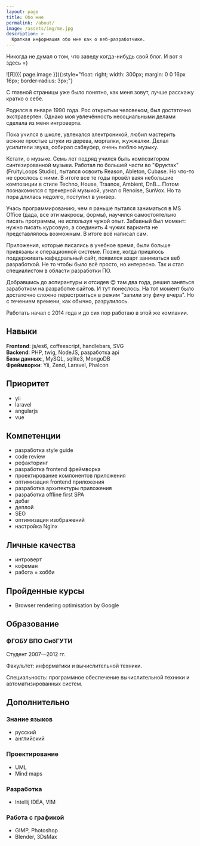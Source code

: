 ```yaml
---
layout: page
title: Обо мне
permalink: /about/
image: /assets/img/me.jpg
description: >
  Краткая информация обо мне как о веб-разработчике.
---
```


Никогда не думал о том, что заведу когда-нибудь свой блог. И вот я здесь =)

![Я]({{ page.image }}){:style="float: right; width: 300px; margin: 0 0 16px 16px; border-radius: 3px;"}

С главной страницы уже было понятно, как меня зовут, лучше расскажу кратко о себе.

Родился в январе 1990 года. Рос открытым человеком, был достаточно экстравертен. Однако моя увлечённость несоциальными делами сделала из меня интроверта.

Пока учился в школе, увлекался электроникой, любил мастерить всякие простые штуки из дерева, моргалки, жужжалки. Делал усилители звука, собирал сабвуфер, очень люблю музыку.

Кстати, о музыке. Семь лет подряд учился быть композитором синтезированной музыки. Работал по большей части во "Фруктах" (FruityLoops Studio), пытался освоить Reason, Ableton, Cubase. Но что-то не срослось с ними. В итоге все те годы провёл ваяя небольшие композиции в стиле Techno, House, Traance, Ambient, DnB... Потом познакомился с трекерной музыкой, узнал о Renoise, SunVox. Но та пора длилась недолго, поступил в универ.

Учась программированию, чем я раньше пытался заниматься в MS Office (дада, все эти макросы, формы), научился самостоятельно писать программы, не используя чужой опыт. Забавный был момент: нужно писать курсовую, а соединить 4 чужих варианта не представлялось возможным. В итоге всё написал сам.

Приложения, которые писались в учебное время, были больше привязаны к операционной системе. Позже, когда пришлось поддерживать кафедральный сайт, появился азарт заниматься веб разработкой. Не то чтобы было всё просто, но интересно. Так и стал специалистом в области разработки ПО.

Добравшись до аспирантуры и отсидев 😊 там два года, решил заняться заработком на разработке сайтов. И тут понеслось. На тот момент было достаточно сложно перестроиться в режим "запили эту фичу вчера". Но с течением времени, как обычно, разрулилось.

Работать начал с 2014 года и до сих пор работаю в этой же компании.

## Навыки

**Frontend**: js/es6, coffeescript, handlebars, SVG  
**Backend**: PHP, twig, NodeJS, разработка api  
**Базы данных**:, MySQL, sqlite3, MongoDB  
**Фреймворки**: Yii, Zend, Laravel, Phalcon

## Приоритет

- yii
- laravel
- angularjs
- vue

## Компетенции

- разработка style guide
- code review
- рефакторинг
- разработка frontend фреймворка
- проектирование компонентов приложения
- оптимизация frontend приложения
- разработка архитектуры приложения
- разработка offline first SPA
- дебаг
- деплой
- SEO
- оптимизация изображений
- настройка Nginx

## Личные качества

- интроверт
- кофеман
- работа = хобби

## Пройденные курсы

- Browser rendering optimisation by Google

## Образование

### ФГОБУ ВПО СибГУТИ

Студент 2007—2012 гг.

Факультет: информатики и вычислительной техники.

Специальность: программное обеспечение вычислительной техники и автоматизированных систем.

## Дополнительно

### Знание языков

- русский
- английский

### Проектирование

- UML
- Mind maps

### Разработка

- Intellij IDEA, VIM

### Работа с графикой

- GIMP, Photoshop
- Blender, 3DsMax
